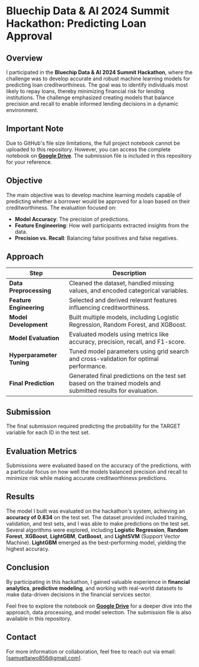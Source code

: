 # Bluechip Data & AI 2024 Summit Hackathon: Predicting Loan Approval

## Overview
I participated in the **Bluechip Data & AI 2024 Summit Hackathon**, where the challenge was to develop accurate and robust machine learning models for predicting loan creditworthiness. The goal was to identify individuals most likely to repay loans, thereby minimizing financial risk for lending institutions. The challenge emphasized creating models that balance precision and recall to enable informed lending decisions in a dynamic environment.

## Important Note
Due to GitHub's file size limitations, the full project notebook cannot be uploaded to this repository. However, you can access the complete notebook on **[Google Drive](https://drive.google.com/file/d/1E_9rUCIANW0bjDglh6yCgeLkF-t8a3EY/view?usp=sharing)**. The submission file is included in this repository for your reference.

## Objective
The main objective was to develop machine learning models capable of predicting whether a borrower would be approved for a loan based on their creditworthiness. The evaluation focused on:

- **Model Accuracy**: The precision of predictions.
- **Feature Engineering**: How well participants extracted insights from the data.
- **Precision vs. Recall**: Balancing false positives and false negatives.

## Approach

| Step                     | Description                                                                 |
|--------------------------|-----------------------------------------------------------------------------|
| **Data Preprocessing**    | Cleaned the dataset, handled missing values, and encoded categorical variables. |
| **Feature Engineering**   | Selected and derived relevant features influencing creditworthiness. |
| **Model Development**     | Built multiple models, including Logistic Regression, Random Forest, and XGBoost. |
| **Model Evaluation**      | Evaluated models using metrics like accuracy, precision, recall, and F1-score. |
| **Hyperparameter Tuning** | Tuned model parameters using grid search and cross-validation for optimal performance. |
| **Final Prediction**      | Generated final predictions on the test set based on the trained models and submitted results for evaluation. |

## Submission
The final submission required predicting the probability for the TARGET variable for each ID in the test set.

## Evaluation Metrics
Submissions were evaluated based on the accuracy of the predictions, with a particular focus on how well the models balanced precision and recall to minimize risk while making accurate creditworthiness predictions.

## Results
The model I built was evaluated on the hackathon's system, achieving an **accuracy of 0.834** on the test set. The dataset provided included training, validation, and test sets, and I was able to make predictions on the test set. Several algorithms were explored, including **Logistic Regression**, **Random Forest**, **XGBoost**, **LightGBM**, **CatBoost**, and **LightSVM** (Support Vector Machine). **LightGBM** emerged as the best-performing model, yielding the highest accuracy.

## Conclusion
By participating in this hackathon, I gained valuable experience in **financial analytics**, **predictive modeling**, and working with real-world datasets to make data-driven decisions in the financial services sector.

Feel free to explore the notebook on **[Google Drive](insert-link-here)** for a deeper dive into the approach, data processing, and model selection. The submission file is also available in this repository.

## Contact
For more information or collaboration, feel free to reach out via email: [samueltaiwo856@gmail.com].


